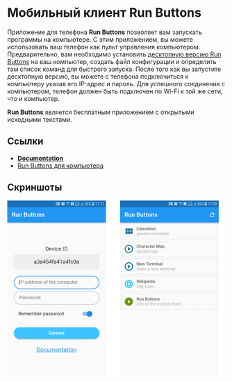 # Мобильный клиент Run Buttons 

Приложение для телефона **Run Buttons** позволяет вам запускать программы на компьютере. С этим приложением, вы можете использовать ваш телефон как пульт управления компьютером. Предварительно, вам необходимо установить [десктопную версию Run Buttons](https://github.com/gentee/run-buttons) на ваш компьютер, создать файл конфигурации и определить там список команд для быстрого запуска. После того как вы запустите десктопную версию, вы можете с телефона подключиться к компьютеру указав его IP-адрес и пароль. Для успешного соединения с компьютером, телефон должен быть подключен по Wi-Fi к той же сети, что и компьютер.

**Run Buttons** является бесплатным приложением с открытыми исходными текстами. 

## Ссылки

* **[Documentation](README.md)**
* [Run Buttons для компьютера](https://github.com/gentee/run-buttons)

## Скриншоты

![Run buttons mobile client](screenshots.png)



